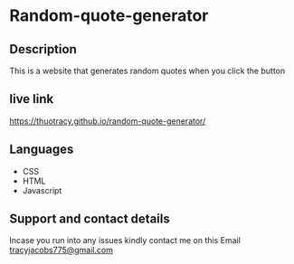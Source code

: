 # Random-quote-generator

## Description
This is a website that generates random quotes when you click the button

## live link

https://thuotracy.github.io/random-quote-generator/

##  Languages 
* CSS
* HTML 
* Javascript

## Support and contact details

Incase you run into any issues kindly contact me on this Email tracyjacobs775@gmail.com
